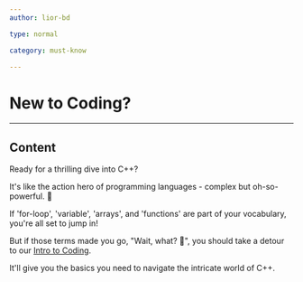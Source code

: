 ```yaml
---
author: lior-bd

type: normal

category: must-know

---
```


# New to Coding?

---

## Content

Ready for a thrilling dive into C++? 

It's like the action hero of programming languages - complex but oh-so-powerful.  💪

If 'for-loop', 'variable', 'arrays', and 'functions' are part of your vocabulary, you're all set to jump in!

But if those terms made you go, "Wait, what? 🤔", you should take a detour to our [Intro to Coding](https://app.enki.com/skill/coding-intro). 

It'll give you the basics you need to navigate the intricate world of C++.




